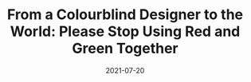 ---
date: 2021-07-20
publisher: baseline_hq
tags:
  - accessibility
  - colors
target_url: https://baselinehq.com/blog/colourblindness-information-ui-design-red-green-problems-tips-tricks.html
title: "From a Colourblind Designer to the World: Please Stop Using Red and Green Together"
---